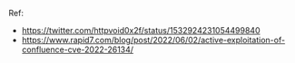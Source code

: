 Ref:
- https://twitter.com/httpvoid0x2f/status/1532924231054499840
- https://www.rapid7.com/blog/post/2022/06/02/active-exploitation-of-confluence-cve-2022-26134/

